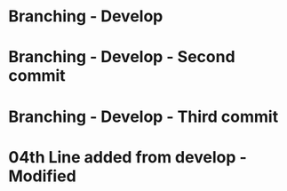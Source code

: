 # Branching - Develop
# Branching - Develop - Second commit
# Branching - Develop - Third commit
# 04th Line added from develop - Modified
